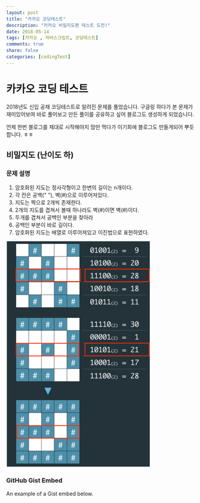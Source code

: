 ```yaml
---
layout: post
title: "카카오 코딩테스트"
description: "카카오 비밀지도편 테스트 도전!"
date: 2018-05-14
tags: [카카오 , 자바스크립트, 코딩테스트]
comments: true
share: false
categories: [codingTest]
---
```




# 카카오 코딩 테스트

2018년도 신입 공채 코딩테스트로 알려진 문제를 풀었습니다.
구글링 하다가 본 문제가 재미있어보여 바로 풀어보고 만든 풀이를 공유하고 싶어 블로그도 생성하게 되었습니다.

언제 한번 블로그를 제대로 시작해야지 맘만 먹다가 이기회에 블로그도 만들게되어 뿌듯합니다. ㅎㅎ

## 비밀지도 (난이도 하)

### 문제 설명

1. 암호화된 지도는 정사각형이고 한변의 길이는 n개이다.
2. 각 칸은 공백(" "), 벽(#)으로 이루어져있다.
3. 지도는 짝으로 2개씩 존재한다.
4. 2개의 지도를 겹쳐서 볼때 하나라도 벽(#)이면 벽(#)이다.
5. 두개를 겹쳐서 공백인 부분을 찾아라
6. 공백인 부분이 바로 길이다.
7. 암호화된 지도는 배열로 이루어져있고 이진법으로 표현하였다.

![kakao 문제 그림](https://raw.githubusercontent.com/moonhk/document/master/images/kakao.png "kakao 문제 그림")

### GitHub Gist Embed

An example of a Gist embed below.

<script src="https://github.com/moonhk/document/blob/1dd455737acce2982de5fe68432a6a1f7d0fbd9a/_posts/codingTest/secretMap.js"></script>



